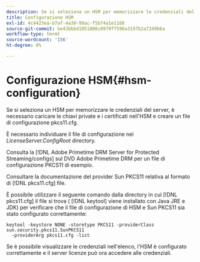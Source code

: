 ```yaml
---
description: Se si seleziona un HSM per memorizzare le credenziali del server, è necessario caricare le chiavi private e i certificati nell'HSM e creare un file di configurazione pkcs11.cfg.
title: Configurazione HSM
exl-id: 4c4423ea-b7af-4a30-99ac-f5b74a1e1168
source-git-commit: be43bbbd1051886c8979ff590a3197b2a7249b6a
workflow-type: tm+mt
source-wordcount: '156'
ht-degree: 0%

---
```


# Configurazione HSM{#hsm-configuration}

Se si seleziona un HSM per memorizzare le credenziali del server, è necessario caricare le chiavi private e i certificati nell&#39;HSM e creare un file di configurazione pkcs11.cfg.

È necessario individuare il file di configurazione nel *LicenseServer.ConfigRoot* directory.

Consulta la [!DNL Adobe Primetime DRM Server for Protected Streaming/configs] sul DVD Adobe Primetime DRM per un file di configurazione PKCS11 di esempio.

Consultare la documentazione del provider Sun PKCS11 relativa al formato di [!DNL pkcs11.cfg] file.

È possibile utilizzare il seguente comando dalla directory in cui [!DNL pkcs11.cfg] il file si trova ( [!DNL keytool] viene installato con Java JRE e JDK) per verificare che il file di configurazione di HSM e Sun PKCS11 sia stato configurato correttamente:

```
keytool -keystore NONE -storetype PKCS11 -providerClass sun.security.pkcs11.SunPKCS11 
  -providerArg pkcs11.cfg -list
```

Se è possibile visualizzare le credenziali nell&#39;elenco, l&#39;HSM è configurato correttamente e il server licenze può ora accedere alle credenziali.
